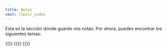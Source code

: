 ```yaml
---
title: Notas
next: Tipos/_index
---
```


Esta es la sección donde guardo mis notas. Por ahora, puedes encontrar los siguientes temas:

{{<cards>}}
  {{<card link="tipos" title="Teoría de tipos" icon="pencil">}}
{{</cards>}}
